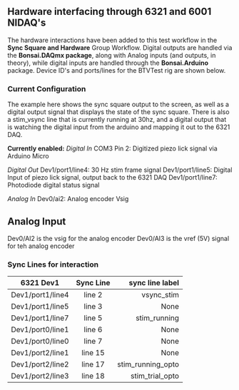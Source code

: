 ## Hardware interfacing through 6321 and 6001 NIDAQ's
The hardware interactions have been added to this test workflow in the **Sync Square and Hardware** Group Workflow.
Digital outputs are handled via the **Bonsai.DAQmx package**, along with Analog inputs (and outputs, in theory), while digital inputs are handled through the **Bonsai.Arduino** package. 
Device ID's and ports/lines for the BTVTest rig are shown below.

### Current Configuration
The example here shows the sync square output to the screen, as well as a digital output signal that displays the state of the sync square. There is also a stim_vsync line that is currently running at 30hz, and a digital output that is watching the digital input from the arduino and mapping it out to the 6321 DAQ.

**Currently enabled:**
*Digital In*
COM3 Pin 2: Digitized piezo lick signal via Arduino Micro

*Digital Out*
Dev1/port1/line4: 30 Hz stim frame signal
Dev1/port1/line5: Digital Input of piezo lick signal, output back to the 6321 DAQ
Dev1/port1/line7: Photodiode digital status signal

*Analog In*
Dev0/ai2: Analog encoder Vsig

## Analog Input
Dev0/AI2 is the vsig for the analog encoder
Dev0/AI3 is the vref (5V) signal for teh analog encoder

### Sync Lines for interaction
| 6321 Dev1         | Sync Line     | sync line label      |
| ----------------- |:-------------:| --------------------:|
| Dev1/port1/line4  | line 2        | vsync_stim           |
| Dev1/port1/line5  | line 3        | None                 |
| Dev1/port1/line7  | line 5        | stim_running         |
| Dev1/port0/line1  | line 6        | None                 |
| Dev1/port0/line0  | line 7        | None                 |
| Dev1/port2/line1  | line 15       | None                 |
| Dev1/port2/line2  | line 17       | stim_running_opto    |
| Dev1/port2/line3  | line 18       | stim_trial_opto      |